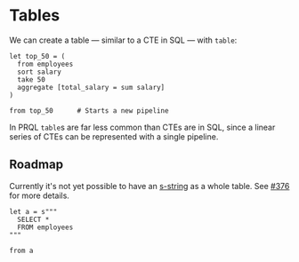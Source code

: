# Tables

We can create a table — similar to a CTE in SQL — with `table`:

```prql
let top_50 = (
  from employees
  sort salary
  take 50
  aggregate [total_salary = sum salary]
)

from top_50      # Starts a new pipeline
```

In PRQL `table`s are far less common than CTEs are in SQL, since a linear
series of CTEs can be represented with a single pipeline.

## Roadmap

Currently it's not yet possible to have an
[s-string](./../language-features/s-strings.md) as a whole table. See
[#376](https://github.com/prql/prql/issues/376) for more details.

<!-- TODO: find an example that we can't currently represent with PRQL -->

```prql_no_test
let a = s"""
  SELECT *
  FROM employees
"""

from a
```
